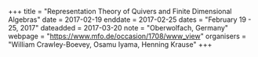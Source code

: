 +++
title = "Representation Theory of Quivers and Finite Dimensional Algebras"
date = 2017-02-19
enddate = 2017-02-25
dates = "February 19 - 25, 2017"
dateadded = 2017-03-20
note = "Oberwolfach, Germany"
webpage = "https://www.mfo.de/occasion/1708/www_view"
organisers = "William Crawley-Boevey, Osamu Iyama, Henning Krause"
+++
